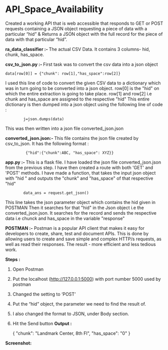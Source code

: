 # API_Space_Availability
Created a working API that is web accessible that responds to GET or POST requests containing a JSON object requesting a piece of data with a particular “hid”  &amp; Returns a JSON object with the full record for the piece of data with that particular “hid”.


<b>ra_data_classifier :- </b>
The actual CSV Data. It contains 3 columns- hid, chunk, has_space.

<b>csv_to_json.py	:- </b>
First task was to convert the csv data into a json object 

    data[row[0]] = {"chunk": row[1],"has_space":row[2]} 

I used this line of code to convert the given CSV data to a dictionary which was in turn going to be converted into a json object.
row[0] is the "hid" on which the entire extraction is going to take place. row[1] and row[2] i.e chunk and has_space are assigned to the respective "hid"
This entire dictionary is then dumped into a json object using the following line of code :

		    j=json.dumps(data)
        
This was then written into a json file converted_json.json

<b>converted_json.json:- </b>
This file contains the json file created by csv_to_json. It has the following format :

		     {"hid":{"chunk":ABC, "has_space": XYZ}}

<b>app.py :- </b>
This is a flask file. I have loaded the json file converted_json.json from the previous step.
I have then created a route with both 'GET' and 'POST' methods.
I have made a function, that takes the input json object with "hid " and outputs the "chunk" and "has_space" of that respective "hid"

            data_ans = request.get_json()
            
This line takes the json parameter object which contains the hid given in POSTMAN
Then it searches for that "hid" in the Json object i.e the converted_json.json.
It searches for the record and sends the respective data i.e chunck and has_space in the variable "response"

<b>POSTMAN :-</b>
Postman is a popular API client that makes it easy for developers to create, share, test and document APIs. This is done by allowing users to create and save simple and complex HTTP/s requests, as well as read their responses. The result - more efficient and less tedious work.  

<b>Steps : </b>

1.	Open Postman
2.	Put the localhost (http://127.0.0.1:5000) with port number 5000 used by postman
3.	Changed the setting to ‘POST’
4.	Put the “hid” object, the parameter we need to find the result of.
5.	I also changed the format to JSON, under Body section. 
6.	Hit the Send button
<b>Output : </b>

      {
        "chunk": "Landmark Center, 8th Fl",
        "has_space": "0"
      }

<b>Screenshot: </b>

 	
